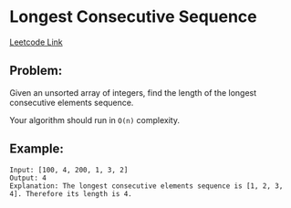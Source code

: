 
# Longest Consecutive Sequence
[Leetcode Link](https://leetcode.com/problems/longest-consecutive-sequence/)

## Problem:

Given an unsorted array of integers, find the length of the longest consecutive elements sequence.

Your algorithm should run in `O(n)` complexity.

## Example:

```
Input: [100, 4, 200, 1, 3, 2]
Output: 4
Explanation: The longest consecutive elements sequence is [1, 2, 3, 4]. Therefore its length is 4.
```